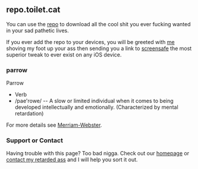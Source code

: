 ## repo.toilet.cat

You can use the [repo](https://toilet.cat) to download all the cool shit you ever fucking wanted in your sad pathetic lives.

If you ever add the repo to your devices, you will be greeted with [me](https://shorturl.at/grswB) shoving my foot up your ass then sending you a link to [screensafe](https://twitter.com/kushdabush) the most superior tweak to ever exist on any iOS device.

### parrow

Parrow 
-    Verb
-    /pae'rowe/
-- A slow or limited individual when it comes to being developed intellectually and emotionally. (Characterized by mental retardation)

For more details see [Merriam-Webster](https://www.merriam-webster.com/dictionary/retarded).

### Support or Contact

Having trouble with this page? Too bad nigga. Check out our [homepage](https://toilet.cat) or [contact my retarded ass](https://github.com/parrow-root/) and I will help you sort it out.
